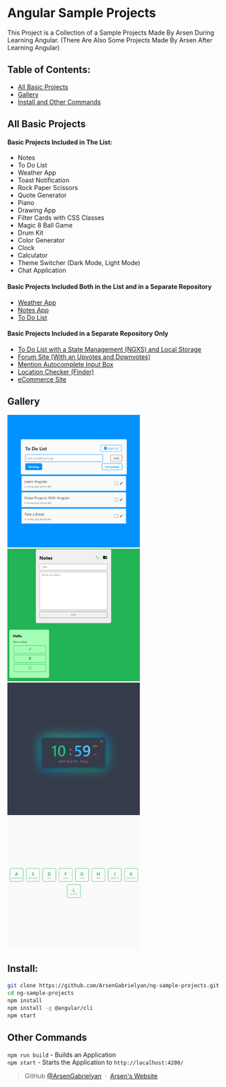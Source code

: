 # Angular Sample Projects

This Project is a Collection of a Sample Projects Made By Arsen During Learning Angular. (There Are Also Some Projects Made By Arsen After Learning Angular)

## Table of Contents:
- [All Basic Projects](#all-basic-projects)
- [Gallery](#gallery)
- [Install and Other Commands](#install)

## All Basic Projects

#### Basic Projects Included in The List:
- Notes
- To Do List
- Weather App
- Toast Notification
- Rock Paper Scissors
- Quote Generator
- Piano
- Drawing App
- Filter Cards with CSS Classes
- Magic 8 Ball Game
- Drum Kit
- Color Generator
- Clock
- Calculator
- Theme Switcher (Dark Mode, Light Mode)
- Chat Application

#### Basic Projects Included Both in the List and in a Separate Repository
- [Weather App](https://github.com/ArsenGabrielyan/weather-app)
- [Notes App](https://github.com/ArsenGabrielyan/notes-app)
- [To Do List](https://github.com/ArsenGabrielyan/to-do-list)

#### Basic Projects Included in a Separate Repository Only
- [To Do List with a State Management (NGXS) and Local Storage](https://github.com/ArsenGabrielyan/ng-to-do-with-state-mgmt)
- [Forum Site (With an Upvotes and Downvotes)](https://github.com/ArsenGabrielyan/ng-forum-site)
- [Mention Autocomplete Input Box](https://github.com/ArsenGabrielyan/mentions-inputbox)
- [Location Checker (Finder)](https://github.com/ArsenGabrielyan/location-checker)
- [eCommerce Site](https://github.com/ArsenGabrielyan/eshop-project)

## Gallery
<p align="left">
<img src="readme-img/to-do.png" alt="project" width="300"/>
<img src="readme-img/note.png" alt="project" width="300" />
<img src="readme-img/clock.png" alt="project" width="300" />
<img src="readme-img/drum.png" alt="project" width="300" />
</p>

## Install:
```bash
git clone https://github.com/ArsenGabrielyan/ng-sample-projects.git
cd ng-sample-projects
npm install
npm install -g @angular/cli
npm start
```
## Other Commands
`npm run build` - Builds an Application <br>
`npm start` - Starts the Application to `http://localhost:4200/`

> GitHub [@ArsenGabrielyan](https://github.com/ArsenGabrielyan) &nbsp;&middot;&nbsp;
> [Arsen's Website](https://arsen-g.web.app)